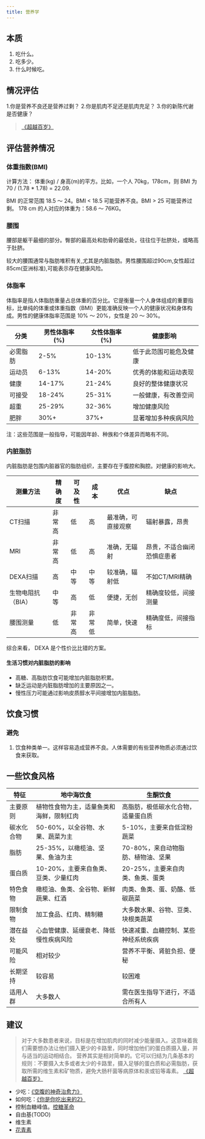 ```yaml
---
title: 营养学
---
```


## 本质
1. 吃什么。
2. 吃多少。
3. 什么时候吃。

## 情况评估
1.你是营养不良还是营养过剩？
2.你是肌肉不足还是肌肉充足？
3.你的新陈代谢是否健康？
> [《超越百岁》](../o/outlive.md)

## 评估营养情况
### 体重指数(BMI)
计算方法： 体重(kg) / 身高(m)的平方。比如，一个人 70kg，178cm，则 BMI 为 70 / (1.78 * 1.78) = 22.09.

BMI 的正常范围 18.5 ～ 24。BMI < 18.5 可能营养不良。BMI > 25 可能营养过剩。 178 cm 的人对应的体重为：58.6 ～ 76KG。

### 腰围
腰部是躯干最细的部分。臀部的最高处和肋骨的最低处，往往位于肚脐处，或略高于肚脐。

较大的腰围通常与脂肪堆积有关,尤其是内脏脂肪。男性腰围超过90cm,女性超过85cm(亚洲标准),可能表示存在健康风险。

### 体脂率
体脂率是指人体脂肪重量占总体重的百分比。它是衡量一个人身体组成的重要指标，比单纯的体重或体重指数（BMI）更能准确反映一个人的健康状况和身体构成。男性的健康体脂率范围是 10% ～ 20%，女性是 20 ～ 30%。

| 分类 | 男性体脂率 (%) | 女性体脂率 (%) | 健康影响 |
|------|----------------|----------------|----------|
| 必需脂肪 | 2-5% | 10-13% | 低于此范围可能危及健康 |
| 运动员 | 6-13% | 14-20% | 优秀的体能和运动表现 |
| 健康 | 14-17% | 21-24% | 良好的整体健康状况 |
| 可接受 | 18-24% | 25-31% | 一般健康，有改善空间 |
| 超重 | 25-29% | 32-36% | 增加健康风险 |
| 肥胖 | 30%+ | 37%+ | 显著增加多种疾病风险 |

注：这些范围是一般指导，可能因年龄、种族和个体差异而略有不同。

### 内脏脂肪
内脏脂肪是包围内脏器官的脂肪组织，主要存在于腹腔和胸腔。对健康的影响大。

| 测量方法 | 精确度 | 可及性 | 成本 | 优点 | 缺点 |
|----------|--------|--------|------|------|------|
| CT扫描 | 非常高 | 低 | 高 | 最准确，可直接观察 | 辐射暴露，昂贵 |
| MRI | 非常高 | 低 | 高 | 准确，无辐射 | 昂贵，不适合幽闭恐惧症患者 |
| DEXA扫描 | 高 | 中等 | 中等 | 较准确，辐射低 | 不如CT/MRI精确 |
| 生物电阻抗（BIA） | 中等 | 高 | 低 | 便捷，无创 | 精确度较低，间接测量 |
| 腰围测量 | 低 | 非常高 | 非常低 | 简单，快速 | 精确度低，间接指标 |

综合来看， DEXA 是个性价比比错的方案。

#### 生活习惯对内脏脂肪的影响
* 高糖、高脂肪饮食可能增加内脏脂肪积累。
* 缺乏运动是内脏脂肪增加的主要原因之一。
* 慢性压力可能通过影响皮质醇水平间接增加内脏脂肪。

## 饮食习惯
### 避免
1. 饮食种类单一。这样容易造成营养不良。人体需要的有些营养物质必须通过饮食来获取。


## 一些饮食风格
| 特征 | 地中海饮食 | 生酮饮食 |
|------|------------|----------|
| 主要原则 | 植物性食物为主，适量鱼类和海鲜，限制红肉 | 高脂肪，极低碳水化合物，适量蛋白质 |
| 碳水化合物 | 50-60%，以全谷物、水果、蔬菜为主 | 5-10%，主要来自低淀粉蔬菜 |
| 脂肪 | 25-35%，以橄榄油、坚果、鱼油为主 | 70-80%，来自动物脂肪、植物油、坚果 |
| 蛋白质 | 10-20%，主要来自鱼类、豆类、少量红肉 | 20-25%，主要来自肉类、鱼类、蛋类 |
| 特色食物 | 橄榄油、鱼类、全谷物、新鲜蔬果、红酒 | 肉类、鱼类、蛋、奶酪、低碳蔬菜 |
| 限制食物 | 加工食品、红肉、精制糖 | 大多数水果、谷物、豆类、块根类蔬菜 |
| 潜在益处 | 心血管健康、延缓衰老、降低慢性疾病风险 | 快速减重、血糖控制、某些神经系统疾病 |
| 可能风险 | 相对较少 | 营养不平衡、肾脏负担、便秘 |
| 长期坚持 | 较容易 | 较困难 |
| 适用人群 | 大多数人 | 需在医生指导下进行，不适合所有人 |


## 建议
> 对于大多数患者来说，目标是在增加肌肉的同时减少能量摄入。这意味着我们需要想办法让他们摄入更少的卡路里，同时增加他们的蛋白质摄入量，并与适当的运动相结合。
> 营养其实是相对简单的。它可以归结为几条基本的规则：不要摄入太多或者太少的卡路里，摄入足够的蛋白质和必需脂肪，获取所需的维生素和矿物质，避免大肠杆菌等病原体和汞或铅等毒素。
> [《超越百岁》](../o/outlive.md)

* 少吃：[《空腹的神奇治愈力》](../e/eat-less.md) 
* 如何吃：[《你是你吃出来的2》](../y/you-are-what-you-eat-2.md)
* 控制血糖峰值。[控糖革命](../g/glucose-revolution.md)
* 自由基(TODO)
* 维生素
* [花青素](../a/anthocyanidin.md)

